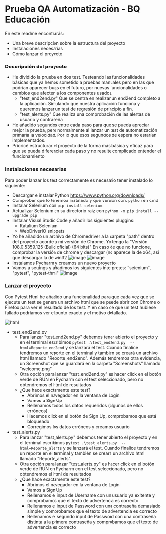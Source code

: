 # Prueba QA Automatización - BQ Educación
En este readme encontrarás:

- Una breve descripción sobre la estructura del proyecto
- Instalaciones necesarias
- Cómo lanzar el proyecto

### Descripción del proyecto

- He dividido la prueba en dos test. Testeando las funcionalidades básicas que ya hemos sometido a pruebas manuales pero en las que podrían aparecer bugs en el futuro, por nuevas funcionalidades o cambios que afecten a los componentes usados.
  - "test_end2end.py" Que se centra en realizar un end2end completo a la aplicación. Simulando que nuestra aplicación funciona y queremos lanzar un test de regresión de principio a fin.
  - "test_alerts.py" Que realiza una comprobación de las alertas de usuario y contraseña
- He añadido segundos entre cada paso para que se pueda apreciar mejor la prueba, pero normalmente al lanzar un test de automatización primaría la velocidad. Por lo que esos segundos de espera no estarían implementados.
- Prioricé estructurar el proyecto de la forma más básica y eficaz para que se pueda diferenciar cada paso y no resulte complicado entender el funcionamiento

### Instalaciones necesarias
  Para poder lanzar los test correctamente es necesario tener instalado lo siguiente:
  - Descargar e instalar Python https://www.python.org/downloads/
  - Comprobar que lo tenemos instalado y que versión con: `python` en cmd
  - Instalar Selenium con `pip install selenium`
  - Actualizar Selenium en su directorio raiz con `python -m pip install --upgrade pip`
  - Instalar Visual Studio Code y añadir los siguientes pluggins:
    - Katalium Selenium
    - WebDriverIO snippets
  - Yo he añadido un archivo de Chromedriver a la carpeta "path" dentro del proyecto acorde a mi versión de Chrome. Yo tengo la "Versión 108.0.5359.125 (Build oficial) (64 bits)" En caso de que no funcione, comprobar la versión de chrome y descargar (no aparece la de x64, así que descargar la de win32
     ![image](https://user-images.githubusercontent.com/50373485/208441214-963e0fc3-76ee-4fce-aa8d-f92daf4849ed.png)
   ![image](https://user-images.githubusercontent.com/50373485/208441743-9b3ae51a-5043-4eb4-a70d-751f917fc452.png)
   - Instalamos Pycharm y creamos un nuevo proyecto 
   - Vamos a settings y añadimos los siguientes interpretes: "selenium", "pytest", "pytest-thml"
![image](https://user-images.githubusercontent.com/50373485/208442350-cfe9b4b1-2a5c-4396-9bb0-af80745c2106.png)

### Lanzar el proyecto
Con Pytest Html he añadido una funcionalidad para que cada vez que se ejecute un test se genere un archivo html que se puede abrir con Chrome o Firefox para ver el resultado de los test. Y en caso de que un test hubiese fallado podríamos ver el punto exacto y el motivo detallado.

![html](https://user-images.githubusercontent.com/50373485/208444724-eebca571-0e93-47d3-89c0-883d2a446a3e.jpg)
- test_end2end.py
  - Para lanzar "test_end2end.py" debemos tener abierto el proyecto y en el ternimal escribimos `pytest .\test_end2end.py  --html=Reporte_end2end` y se lanzará el test. Cuando finalice tendremos un reporte en el terminal y también se creará un archivo html llamado "Reporte_end2end". Además tendremos otra evidencia, un Screenshot que se guardará en la carpeta "Screenshots" llamado "welcome.png"
  - Otra opción para lanzar "test_end2end.py" es hacer click en el botón verde de RUN en Pycharm con el test seleccionado, pero no obtendremos el html de resultados
  - ¿Que hace exactamente este test? 
    - Abrimos el navegador en la ventana de Login
    - Vamos a Sign Up
    - Rellenamos todos los datos requeridos (algunos de ellos erróneos)
    - Hacemos click en el botón de Sign Up, comprobamos que está bloqueado
    - Corregimos los datos erróneos y creamos usuario
- test_alerts.py
  - Para lanzar "test_alerts.py" debemos tener abierto el proyecto y en el ternimal escribimos `pytest .\test_alerts.py  --html=Reporte_alerts` y se lanzará el test. Cuando finalice tendremos un reporte en el terminal y también se creará un archivo html llamado "Reporte_alerts". 
  - Otra opción para lanzar "test_alerts.py" es hacer click en el botón verde de RUN en Pycharm con el test seleccionado, pero no obtendremos el html de resultados
  - ¿Que hace exactamente este test? 
    - Abrimos el navegador en la ventana de Login
    - Vamos a Sign Up
    - Rellenamos el input de Username con un usuario ya exitente y comprobamos que el texto de advertencia es correcto
    - Rellenamos el input de Password con una contraseña demasiado simple y comprobamos que el texto de advertencia es correcto
    - Rellenamos el segundo input de Password con una contraseña distinta a la primera contraseña y comprobamos que el texto de advertencia es correcto


 

